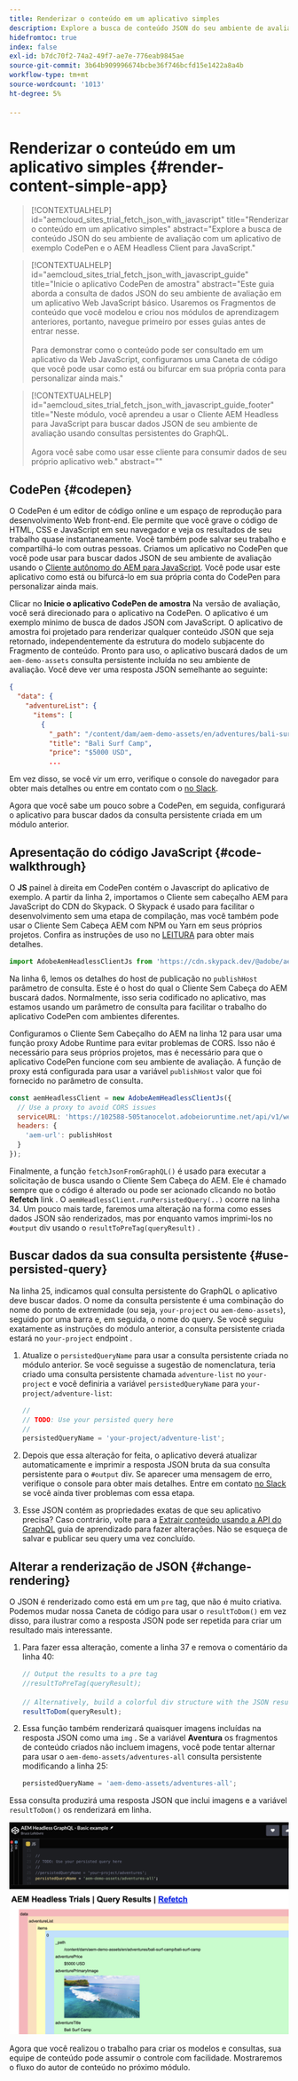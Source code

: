 ```yaml
---
title: Renderizar o conteúdo em um aplicativo simples
description: Explore a busca de conteúdo JSON do seu ambiente de avaliação com um aplicativo de exemplo CodePen e o AEM Headless Client para JavaScript.
hidefromtoc: true
index: false
exl-id: b7dc70f2-74a2-49f7-ae7e-776eab9845ae
source-git-commit: 3b64b909996674bcbe36f746bcfd15e1422a8a4b
workflow-type: tm+mt
source-wordcount: '1013'
ht-degree: 5%

---
```



# Renderizar o conteúdo em um aplicativo simples {#render-content-simple-app}

>[!CONTEXTUALHELP]
>id="aemcloud_sites_trial_fetch_json_with_javascript"
>title="Renderizar o conteúdo em um aplicativo simples"
>abstract="Explore a busca de conteúdo JSON do seu ambiente de avaliação com um aplicativo de exemplo CodePen e o AEM Headless Client para JavaScript."

>[!CONTEXTUALHELP]
>id="aemcloud_sites_trial_fetch_json_with_javascript_guide"
>title="Inicie o aplicativo CodePen de amostra"
>abstract="Este guia aborda a consulta de dados JSON do seu ambiente de avaliação em um aplicativo Web JavaScript básico. Usaremos os Fragmentos de conteúdo que você modelou e criou nos módulos de aprendizagem anteriores, portanto, navegue primeiro por esses guias antes de entrar nesse.<br><br>Para demonstrar como o conteúdo pode ser consultado em um aplicativo da Web JavaScript, configuramos uma Caneta de código que você pode usar como está ou bifurcar em sua própria conta para personalizar ainda mais."

>[!CONTEXTUALHELP]
>id="aemcloud_sites_trial_fetch_json_with_javascript_guide_footer"
>title="Neste módulo, você aprendeu a usar o Cliente AEM Headless para JavaScript para buscar dados JSON de seu ambiente de avaliação usando consultas persistentes do GraphQL.<br><br>Agora você sabe como usar esse cliente para consumir dados de seu próprio aplicativo web."
>abstract=""

## CodePen {#codepen}

O CodePen é um editor de código online e um espaço de reprodução para desenvolvimento Web front-end. Ele permite que você grave o código de HTML, CSS e JavaScript em seu navegador e veja os resultados de seu trabalho quase instantaneamente. Você também pode salvar seu trabalho e compartilhá-lo com outras pessoas. Criamos um aplicativo no CodePen que você pode usar para buscar dados JSON de seu ambiente de avaliação usando o [Cliente autônomo do AEM para JavaScript](https://github.com/adobe/aem-headless-client-js). Você pode usar este aplicativo como está ou bifurcá-lo em sua própria conta do CodePen para personalizar ainda mais.

Clicar no **Inicie o aplicativo CodePen de amostra** Na versão de avaliação, você será direcionado para o aplicativo na CodePen. O aplicativo é um exemplo mínimo de busca de dados JSON com JavaScript. O aplicativo de amostra foi projetado para renderizar qualquer conteúdo JSON que seja retornado, independentemente da estrutura do modelo subjacente do Fragmento de conteúdo. Pronto para uso, o aplicativo buscará dados de um `aem-demo-assets` consulta persistente incluída no seu ambiente de avaliação. Você deve ver uma resposta JSON semelhante ao seguinte:

```json
{
  "data": {
    "adventureList": {
      "items": [
        {
          "_path": "/content/dam/aem-demo-assets/en/adventures/bali-surf-camp/bali-surf-camp",
          "title": "Bali Surf Camp",
          "price": "$5000 USD",
          ...
```

Em vez disso, se você vir um erro, verifique o console do navegador para obter mais detalhes ou entre em contato com o [no Slack](https://adobe-dx-support.slack.com).

Agora que você sabe um pouco sobre a CodePen, em seguida, configurará o aplicativo para buscar dados da consulta persistente criada em um módulo anterior.

## Apresentação do código JavaScript {#code-walkthrough}

O **JS** painel à direita em CodePen contém o Javascript do aplicativo de exemplo. A partir da linha 2, importamos o Cliente sem cabeçalho AEM para JavaScript do CDN do Skypack. O Skypack é usado para facilitar o desenvolvimento sem uma etapa de compilação, mas você também pode usar o Cliente Sem Cabeça AEM com NPM ou Yarn em seus próprios projetos. Confira as instruções de uso no [LEITURA](https://github.com/adobe/aem-headless-client-js#aem-headless-client-for-javascript) para obter mais detalhes.

```javascript
import AdobeAemHeadlessClientJs from 'https://cdn.skypack.dev/@adobe/aem-headless-client-js@v3.2.0';
```

Na linha 6, lemos os detalhes do host de publicação no `publishHost` parâmetro de consulta. Este é o host do qual o Cliente Sem Cabeça do AEM buscará dados. Normalmente, isso seria codificado no aplicativo, mas estamos usando um parâmetro de consulta para facilitar o trabalho do aplicativo CodePen com ambientes diferentes.

Configuramos o Cliente Sem Cabeçalho do AEM na linha 12 para usar uma função proxy Adobe Runtime para evitar problemas de CORS. Isso não é necessário para seus próprios projetos, mas é necessário para que o aplicativo CodePen funcione com seu ambiente de avaliação. A função de proxy está configurada para usar a variável `publishHost` valor que foi fornecido no parâmetro de consulta.

```javascript
const aemHeadlessClient = new AdobeAemHeadlessClientJs({
  // Use a proxy to avoid CORS issues
  serviceURL: 'https://102588-505tanocelot.adobeioruntime.net/api/v1/web/aem/proxy',
  headers: {
    'aem-url': publishHost
  }
});
```

Finalmente, a função `fetchJsonFromGraphQL()` é usado para executar a solicitação de busca usando o Cliente Sem Cabeça do AEM. Ele é chamado sempre que o código é alterado ou pode ser acionado clicando no botão **Refetch** link . O `aemHeadlessClient.runPersistedQuery(..)` ocorre na linha 34. Um pouco mais tarde, faremos uma alteração na forma como esses dados JSON são renderizados, mas por enquanto vamos imprimi-los no `#output` div usando o `resultToPreTag(queryResult)` .

## Buscar dados da sua consulta persistente {#use-persisted-query}

Na linha 25, indicamos qual consulta persistente do GraphQL o aplicativo deve buscar dados. O nome da consulta persistente é uma combinação do nome do ponto de extremidade (ou seja, `your-project` ou `aem-demo-assets`), seguido por uma barra e, em seguida, o nome do query. Se você seguiu exatamente as instruções do módulo anterior, a consulta persistente criada estará no `your-project` endpoint .

1. Atualize o `persistedQueryName` para usar a consulta persistente criada no módulo anterior. Se você seguisse a sugestão de nomenclatura, teria criado uma consulta persistente chamada `adventure-list` no `your-project` e você definiria a variável `persistedQueryName` para `your-project/adventure-list`:

   ```javascript
   //
   // TODO: Use your persisted query here
   //
   persistedQueryName = 'your-project/adventure-list';
   ```

1. Depois que essa alteração for feita, o aplicativo deverá atualizar automaticamente e imprimir a resposta JSON bruta da sua consulta persistente para o `#output` div. Se aparecer uma mensagem de erro, verifique o console para obter mais detalhes. Entre em contato [no Slack](https://adobe-dx-support.slack.com) se você ainda tiver problemas com essa etapa.

1. Esse JSON contém as propriedades exatas de que seu aplicativo precisa? Caso contrário, volte para a [Extrair conteúdo usando a API do GraphQL](https://experience.adobe.com/experiencemanager/learn/extract_content_using_graphql) guia de aprendizado para fazer alterações. Não se esqueça de salvar e publicar seu query uma vez concluído.

## Alterar a renderização de JSON {#change-rendering}

O JSON é renderizado como está em um `pre` tag, que não é muito criativa. Podemos mudar nossa Caneta de código para usar o `resultToDom()` em vez disso, para ilustrar como a resposta JSON pode ser repetida para criar um resultado mais interessante.

1. Para fazer essa alteração, comente a linha 37 e remova o comentário da linha 40:

   ```javascript
   // Output the results to a pre tag
   //resultToPreTag(queryResult);
   
   // Alternatively, build a colorful div structure with the JSON results and render images inline
   resultToDom(queryResult);
   ```

1. Essa função também renderizará quaisquer imagens incluídas na resposta JSON como uma `img` . Se a variável **Aventura** os fragmentos de conteúdo criados não incluem imagens, você pode tentar alternar para usar o `aem-demo-assets/adventures-all` consulta persistente modificando a linha 25:

   ```javascript
   persistedQueryName = 'aem-demo-assets/adventures-all';
   ```

Essa consulta produzirá uma resposta JSON que inclui imagens e a variável `resultToDom()` os renderizará em linha.

![Resultado da consulta de aventuras-tudo e da função de renderização resultToDom](assets/do-not-localize/adventures-all-query-result.png)

Agora que você realizou o trabalho para criar os modelos e consultas, sua equipe de conteúdo pode assumir o controle com facilidade. Mostraremos o fluxo do autor de conteúdo no próximo módulo.
